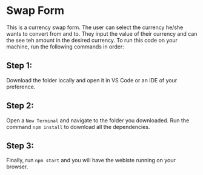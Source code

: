 # Swap Form
This is a currency swap form. The user can select the currency he/she wants to convert from and to. They input the value of their currency and can the see teh amount in the desired currency. To run this code on your machine, run the following commands in order:

## Step 1:
Download the folder locally and open it in VS Code or an IDE of your preference.

## Step 2:
Open a `New Terminal` and navigate to the folder you downloaded. Run the command `npm install` to download all the dependencies.

## Step 3:
Finally, run `npm start` and you will have the webiste running on your browser.